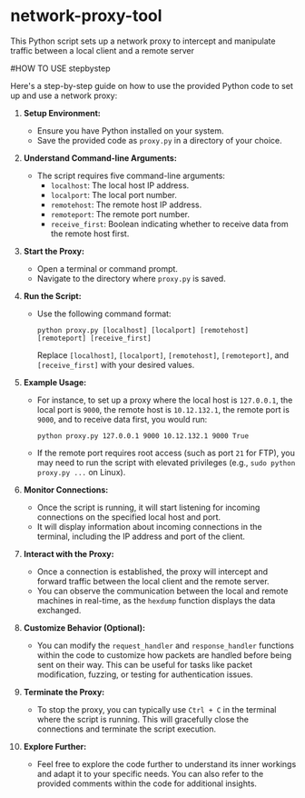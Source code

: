 # network-proxy-tool
This Python script sets up a network proxy to intercept and manipulate traffic between a local client and a remote server


#HOW TO USE stepbystep

Here's a step-by-step guide on how to use the provided Python code to set up and use a network proxy:

1. **Setup Environment:**
   - Ensure you have Python installed on your system.
   - Save the provided code as `proxy.py` in a directory of your choice.

2. **Understand Command-line Arguments:**
   - The script requires five command-line arguments:
     - `localhost`: The local host IP address.
     - `localport`: The local port number.
     - `remotehost`: The remote host IP address.
     - `remoteport`: The remote port number.
     - `receive_first`: Boolean indicating whether to receive data from the remote host first.

3. **Start the Proxy:**
   - Open a terminal or command prompt.
   - Navigate to the directory where `proxy.py` is saved.

4. **Run the Script:**
   - Use the following command format:
     ```
     python proxy.py [localhost] [localport] [remotehost] [remoteport] [receive_first]
     ```
     Replace `[localhost]`, `[localport]`, `[remotehost]`, `[remoteport]`, and `[receive_first]` with your desired values.

5. **Example Usage:**
   - For instance, to set up a proxy where the local host is `127.0.0.1`, the local port is `9000`, the remote host is `10.12.132.1`, the remote port is `9000`, and to receive data first, you would run:
     ```
     python proxy.py 127.0.0.1 9000 10.12.132.1 9000 True
     ```
   - If the remote port requires root access (such as port `21` for FTP), you may need to run the script with elevated privileges (e.g., `sudo python proxy.py ...` on Linux).

6. **Monitor Connections:**
   - Once the script is running, it will start listening for incoming connections on the specified local host and port.
   - It will display information about incoming connections in the terminal, including the IP address and port of the client.

7. **Interact with the Proxy:**
   - Once a connection is established, the proxy will intercept and forward traffic between the local client and the remote server.
   - You can observe the communication between the local and remote machines in real-time, as the `hexdump` function displays the data exchanged.

8. **Customize Behavior (Optional):**
   - You can modify the `request_handler` and `response_handler` functions within the code to customize how packets are handled before being sent on their way. This can be useful for tasks like packet modification, fuzzing, or testing for authentication issues.

9. **Terminate the Proxy:**
   - To stop the proxy, you can typically use `Ctrl + C` in the terminal where the script is running. This will gracefully close the connections and terminate the script execution.

10. **Explore Further:**
    - Feel free to explore the code further to understand its inner workings and adapt it to your specific needs. You can also refer to the provided comments within the code for additional insights.
